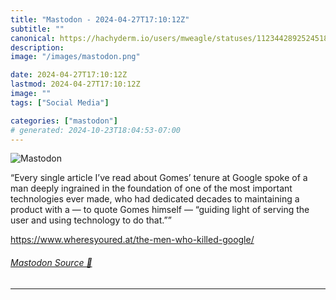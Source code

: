 ```yaml
---
title: "Mastodon - 2024-04-27T17:10:12Z"
subtitle: ""
canonical: https://hachyderm.io/users/mweagle/statuses/112344289252451866
description:
image: "/images/mastodon.png"

date: 2024-04-27T17:10:12Z
lastmod: 2024-04-27T17:10:12Z
image: ""
tags: ["Social Media"]

categories: ["mastodon"]
# generated: 2024-10-23T18:04:53-07:00
---
```

![Mastodon](/images/mastodon.png)

<p>“Every single article I’ve read about Gomes’ tenure at Google spoke of a man deeply ingrained in the foundation of one of the most important technologies ever made, who had dedicated decades to maintaining a product with a — to quote Gomes himself — “guiding light of serving the user and using technology to do that.””</p><p><a href="https://www.wheresyoured.at/the-men-who-killed-google/" target="_blank" rel="nofollow noopener noreferrer" translate="no"><span class="invisible">https://www.</span><span class="ellipsis">wheresyoured.at/the-men-who-ki</span><span class="invisible">lled-google/</span></a></p>


###### [Mastodon Source 🐘](https://hachyderm.io/@mweagle/112344289252451866)

___
